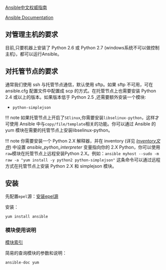 [Ansible中文权威指南](http://www.ansible.com.cn/index.html)

[Ansible Documentation](https://docs.ansible.com/)

## 对管理主机的要求

目前,只要机器上安装了 Python 2.6 或 Python 2.7 (windows系统不可以做控制主机)，都可以运行Ansible。

## 对托管节点的要求

通常我们使用 ssh 与托管节点通信，默认使用 sftp。如果 sftp 不可用，可在 ansible.cfg 配置文件中配置成 scp 的方式。在托管节点上也需要安装 Python 2.4 或以上的版本。如果版本低于 Python 2.5 ,还需要额外安装一个模块:

- `python-simplejson`

!!! note
	如果托管节点上开启了`SElinux`,你需要安装`libselinux-python`，这样才可使用 Ansible 中与`copy/file/template`相关的功能。你可以通过 Ansible 的 yum 模块在需要的托管节点上安装libselinux-python。

!!! note 
	你需要安装一个 Python 2.X 解释器，并在 inventory (详见 [*Inventory文件*](http://www.ansible.com.cn/docs/intro_inventory.html)) 中设置 *ansible_python_interpreter* 变量指向你的 2.X Python，你可以使用`raw`模块在托管节点上远程安装Python 2.X。例如：`ansible myhost --sudo -m raw -a "yum install -y python2 python-simplejson"` 这条命令可以通过远程方式在托管节点上安装 Python 2.X 和 simplejson 模块。

## 安装

先配置`epel`源：[安装epel源](../linux/epel源.md)

安装：

```
yum install ansible
```

### 模块使用说明

[模块索引](https://docs.ansible.com/ansible/latest/modules/modules_by_category.html)

简易的查询模块的参数和说明：

```
ansible-doc yum
```

